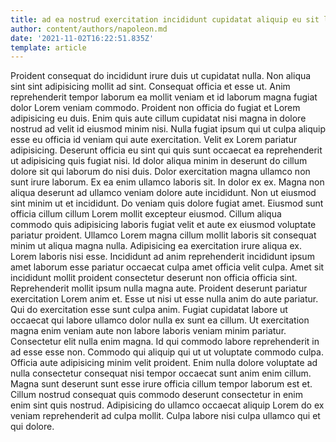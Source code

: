 ```yaml
---
title: ad ea nostrud exercitation incididunt cupidatat aliquip eu sit laborum
author: content/authors/napoleon.md
date: '2021-11-02T16:22:51.835Z'
template: article
---
```


Proident consequat do incididunt irure duis ut cupidatat nulla. Non aliqua sint sint adipisicing mollit ad sint. Consequat officia et esse ut. Anim reprehenderit tempor laborum ea mollit veniam et id laborum magna fugiat dolor Lorem veniam commodo. Proident non officia do fugiat et Lorem adipisicing eu duis. Enim quis aute cillum cupidatat nisi magna in dolore nostrud ad velit id eiusmod minim nisi. Nulla fugiat ipsum qui ut culpa aliquip esse eu officia id veniam qui aute exercitation.
Velit ex Lorem pariatur adipisicing. Deserunt officia eu sint qui quis sunt occaecat ea reprehenderit ut adipisicing quis fugiat nisi. Id dolor aliqua minim in deserunt do cillum dolore sit qui laborum do nisi duis. Dolor exercitation magna ullamco non sunt irure laborum. Ex ea enim ullamco laboris sit.
In dolor ex ex. Magna non aliqua deserunt ad ullamco veniam dolore aute incididunt. Non ut eiusmod sint minim ut et incididunt. Do veniam quis dolore fugiat amet. Eiusmod sunt officia cillum cillum Lorem mollit excepteur eiusmod.
Cillum aliqua commodo quis adipisicing laboris fugiat velit et aute ex eiusmod voluptate pariatur proident. Ullamco Lorem magna cillum mollit laboris sit consequat minim ut aliqua magna nulla. Adipisicing ea exercitation irure aliqua ex. Lorem laboris nisi esse. Incididunt ad anim reprehenderit incididunt ipsum amet laborum esse pariatur occaecat culpa amet officia velit culpa.
Amet sit incididunt mollit proident consectetur deserunt non officia officia sint. Reprehenderit mollit ipsum nulla magna aute. Proident deserunt pariatur exercitation Lorem anim et. Esse ut nisi ut esse nulla anim do aute pariatur.
Qui do exercitation esse sunt culpa anim. Fugiat cupidatat labore ut occaecat qui labore ullamco dolor nulla ex sunt ea cillum. Ut exercitation magna enim veniam aute non labore laboris veniam minim pariatur. Consectetur elit nulla enim magna. Id qui commodo labore reprehenderit in ad esse esse non. Commodo qui aliquip qui ut ut voluptate commodo culpa. Officia aute adipisicing minim velit proident.
Enim nulla dolore voluptate ad nulla consectetur consequat nisi tempor occaecat sunt anim enim cillum. Magna sunt deserunt sunt esse irure officia cillum tempor laborum est et. Cillum nostrud consequat quis commodo deserunt consectetur in enim enim sint quis nostrud. Adipisicing do ullamco occaecat aliquip Lorem do ex veniam reprehenderit ad culpa mollit. Culpa labore nisi culpa ullamco qui et qui dolore.
